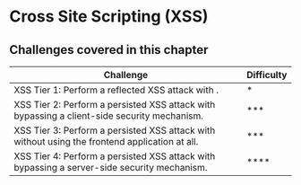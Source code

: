 # Cross Site Scripting (XSS)

## Challenges covered in this chapter

| Challenge | Difficulty |
| --------- | ---------- |
| XSS Tier 1: Perform a reflected XSS attack with <script>alert("XSS1")</script>. | * |
| XSS Tier 2: Perform a persisted XSS attack with <script>alert("XSS2")</script> bypassing a client-side security mechanism. | *** |
| XSS Tier 3: Perform a persisted XSS attack with <script>alert("XSS3")</script> without using the frontend application at all. | *** |
| XSS Tier 4: Perform a persisted XSS attack with <script>alert("XSS4")</script> bypassing a server-side security mechanism. | **** |
